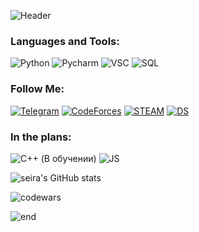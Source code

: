 ![Header](https://github.com/wetymov/wetymov/blob/main/a0e48255ce8d676347e146cacae79998.gif)

### Languages and Tools:
![Python](https://img.shields.io/badge/-Python-090909?style=for-the-badge&logo=python&logoColor=47C5FB)
![Pycharm](https://img.shields.io/badge/-PyCharm-090909?style=for-the-badge&logo=pycharm&logoColor=47C5FB)
![VSC](https://img.shields.io/badge/-VSC-090909?style=for-the-badge&logo=visualstudiocode&logoColor=47C5FB)
![SQL](https://img.shields.io/badge/-SQL-090909?style=for-the-badge&logo=sqlite&logoColor=097CDB)
### Follow Me:
[![Telegram](https://img.shields.io/badge/-Telegram-090909?style=for-the-badge&logo=telegram&logoColor=27A0D9)](https://t.me/wetymov)
[![CodeForces](https://img.shields.io/badge/-Codeforces-090909?style=for-the-badge&logo=codeforces&logoColor=4F7DB3)](https://codeforces.com/profile/Wety)
[![STEAM](https://img.shields.io/badge/-Steam-090909?style=for-the-badge&logo=steam&logoColor=4F7DB3)](https://steamcommunity.com/id/eBANutiy23/)
[![DS](https://img.shields.io/badge/-Discord-090909?style=for-the-badge&logo=discord&logoColor=4F7DB3)](https://discord.gg/ECGthpK7Cb)
### In the plans:
![C++ (В обучении)](https://img.shields.io/badge/-C++-090909?style=for-the-badge&logo=C%2b%2b&logoColor=6296CC)
![JS](https://img.shields.io/badge/-JavaScript-090909?style=for-the-badge&logo=JavaScript&logoColor=6296CC)

![seira's GitHub stats](https://github-readme-stats.vercel.app/api/top-langs/?username=wetymov&layout=compact)

![codewars](https://www.codewars.com/users/wetymov/badges/large)

![end](https://github.com/wetymov/wetymov/blob/main/gachi-uvajenie.gif)
